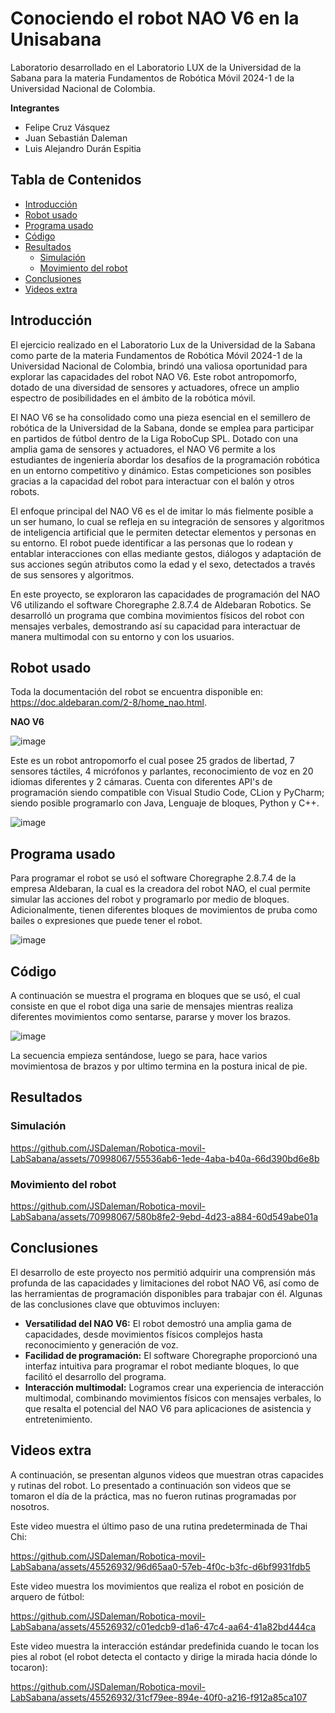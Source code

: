 # Conociendo el robot NAO V6 en la Unisabana
Laboratorio desarrollado en el Laboratorio LUX de la Universidad de la Sabana para la materia Fundamentos de Robótica Móvil 2024-1 de la Universidad Nacional de Colombia.

**Integrantes**
* Felipe Cruz Vásquez
* Juan Sebastián Daleman
* Luis Alejandro Durán Espitia
  
Tabla de Contenidos
---
- [Introducción](#introducción)
- [Robot usado](#robot-usado)
- [Programa usado](#programa-usado)
- [Código](#código)
- [Resultados](#resultados)
  - [Simulación](#simulación)
  - [Movimiento del robot](#movimiento-del-robot) 
- [Conclusiones](#conclusiones)
- [Videos extra](#videos-extra)


## Introducción

El ejercicio realizado en el Laboratorio Lux de la Universidad de la Sabana como parte de la materia Fundamentos de Robótica Móvil 2024-1 de la Universidad Nacional de Colombia, brindó una valiosa oportunidad para explorar las capacidades del robot NAO V6. Este robot antropomorfo, dotado de una diversidad de sensores y actuadores, ofrece un amplio espectro de posibilidades en el ámbito de la robótica móvil.

El NAO V6 se ha consolidado como una pieza esencial en el semillero de robótica de la Universidad de la Sabana, donde se emplea para participar en partidos de fútbol dentro de la Liga RoboCup SPL. Dotado con una amplia gama de sensores y actuadores, el NAO V6 permite a los estudiantes de ingeniería abordar los desafíos de la programación robótica en un entorno competitivo y dinámico. Estas competiciones son posibles gracias a la capacidad del robot para interactuar con el balón y otros robots.

El enfoque principal del NAO V6 es el de imitar lo más fielmente posible a un ser humano, lo cual se refleja en su integración de sensores y algoritmos de inteligencia artificial que le permiten detectar elementos y personas en su entorno. El robot puede identificar a las personas que lo rodean y entablar interacciones con ellas mediante gestos, diálogos y adaptación de sus acciones según atributos como la edad y el sexo, detectados a través de sus sensores y algoritmos.

En este proyecto, se exploraron las capacidades de programación del NAO V6 utilizando el software Choregraphe 2.8.7.4 de Aldebaran Robotics. Se desarrolló un programa que combina movimientos físicos del robot con mensajes verbales, demostrando así su capacidad para interactuar de manera multimodal con su entorno y con los usuarios.

## Robot usado

Toda la documentación del robot se encuentra disponible en: https://doc.aldebaran.com/2-8/home_nao.html.

**NAO V6**

![image](https://github.com/JSDaleman/Robotica-movil-LabSabana/assets/70998067/167ac246-14ec-4741-b303-95b04a9ac879)

Este es un robot antropomorfo el cual posee 25 grados de libertad, 7 sensores táctiles, 4 micrófonos y parlantes, reconocimiento de voz en 20 idiomas diferentes y 2 cámaras. Cuenta con diferentes API's de programación siendo compatible con Visual Studio Code, CLion y PyCharm; siendo posible programarlo con Java, Lenguaje de bloques, Python y C++.

![image](https://github.com/JSDaleman/Robotica-movil-LabSabana/assets/70998067/ef0b1bbe-e690-4ca6-88be-6a64a2abc70a)

## Programa usado

Para programar el robot se usó el software Choregraphe 2.8.7.4 de la empresa Aldebaran, la cual es la creadora del robot NAO, el cual permite simular las acciones del robot y programarlo por medio de bloques. Adicionalmente, tienen diferentes bloques de movimientos de pruba como bailes o expresiones que puede tener el robot.

![image](https://github.com/JSDaleman/Robotica-movil-LabSabana/assets/70998067/b43ad82e-40f6-4126-9870-a49187e03e9f)


## Código

A continuación se muestra el programa en bloques que se usó, el cual consiste en que el robot diga una sarie de mensajes mientras realiza diferentes movimientos como sentarse, pararse y mover los brazos.

![image](https://github.com/JSDaleman/Robotica-movil-LabSabana/assets/70998067/0fa04320-ced3-4f85-b00d-c0316ad7b9cc)

La secuencia empieza sentándose, luego se para, hace varios movimientosa de brazos y por ultimo termina en la postura inical de pie.

## Resultados

### Simulación 

https://github.com/JSDaleman/Robotica-movil-LabSabana/assets/70998067/55536ab6-1ede-4aba-b40a-66d390bd6e8b

### Movimiento del robot

https://github.com/JSDaleman/Robotica-movil-LabSabana/assets/70998067/580b8fe2-9ebd-4d23-a884-60d549abe01a

## Conclusiones

El desarrollo de este proyecto nos permitió adquirir una comprensión más profunda de las capacidades y limitaciones del robot NAO V6, así como de las herramientas de programación disponibles para trabajar con él. Algunas de las conclusiones clave que obtuvimos incluyen:

- **Versatilidad del NAO V6:** El robot demostró una amplia gama de capacidades, desde movimientos físicos complejos hasta reconocimiento y generación de voz.
- **Facilidad de programación:** El software Choregraphe proporcionó una interfaz intuitiva para programar el robot mediante bloques, lo que facilitó el desarrollo del programa.
- **Interacción multimodal:** Logramos crear una experiencia de interacción multimodal, combinando movimientos físicos con mensajes verbales, lo que resalta el potencial del NAO V6 para aplicaciones de asistencia y entretenimiento.

## Videos extra

A continuación, se presentan algunos videos que muestran otras capacides y rutinas del robot. Lo presentado a continuación son videos que se tomaron el día de la práctica, mas no fueron rutinas programadas por nosotros.

Este video muestra el último paso de una rutina predeterminada de Thai Chi:

https://github.com/JSDaleman/Robotica-movil-LabSabana/assets/45526932/96d65aa0-57eb-4f0c-b3fc-d6bf9931fdb5

Este video muestra los movimientos que realiza el robot en posición de arquero de fútbol:

https://github.com/JSDaleman/Robotica-movil-LabSabana/assets/45526932/c01edcb9-d1a6-47c4-aa64-41a82bd444ca

Este video muestra la interacción estándar predefinida cuando le tocan los pies al robot (el robot detecta el contacto y dirige la mirada hacia dónde lo tocaron):

https://github.com/JSDaleman/Robotica-movil-LabSabana/assets/45526932/31cf79ee-894e-40f0-a216-f912a85ca107
